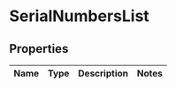
# SerialNumbersList

## Properties
Name | Type | Description | Notes
------------ | ------------- | ------------- | -------------



